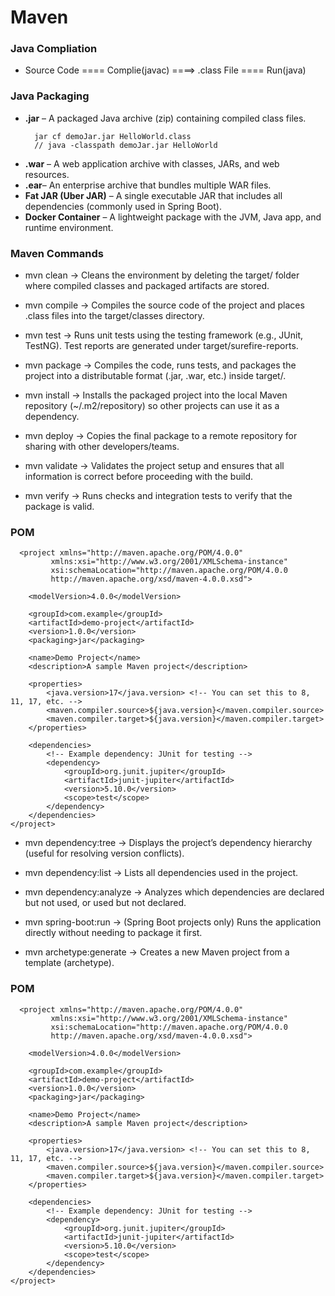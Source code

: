 # Maven

### Java Compliation

- Source Code ==== Complie(javac) ====> .class File ==== Run(java)

### Java Packaging

- **.jar** – A packaged Java archive (zip) containing compiled class files.
  ```
    jar cf demoJar.jar HelloWorld.class
    // java -classpath demoJar.jar HelloWorld
  ```
- **.war** – A web application archive with classes, JARs, and web resources.
- **.ear**– An enterprise archive that bundles multiple WAR files.
- **Fat JAR (Uber JAR)** – A single executable JAR that includes all dependencies (commonly used in Spring Boot).
- **Docker Container** – A lightweight package with the JVM, Java app, and runtime environment.

### Maven Commands

- mvn clean → Cleans the environment by deleting the target/ folder where compiled classes and packaged artifacts are stored.

- mvn compile → Compiles the source code of the project and places .class files into the target/classes directory.

- mvn test → Runs unit tests using the testing framework (e.g., JUnit, TestNG). Test reports are generated under target/surefire-reports.

- mvn package → Compiles the code, runs tests, and packages the project into a distributable format (.jar, .war, etc.) inside target/.

- mvn install → Installs the packaged project into the local Maven repository (~/.m2/repository) so other projects can use it as a dependency.

- mvn deploy → Copies the final package to a remote repository for sharing with other developers/teams.

- mvn validate → Validates the project setup and ensures that all information is correct before proceeding with the build.

- mvn verify → Runs checks and integration tests to verify that the package is valid.

### POM

```
  <project xmlns="http://maven.apache.org/POM/4.0.0"
         xmlns:xsi="http://www.w3.org/2001/XMLSchema-instance"
         xsi:schemaLocation="http://maven.apache.org/POM/4.0.0
         http://maven.apache.org/xsd/maven-4.0.0.xsd">

    <modelVersion>4.0.0</modelVersion>

    <groupId>com.example</groupId>
    <artifactId>demo-project</artifactId>
    <version>1.0.0</version>
    <packaging>jar</packaging>

    <name>Demo Project</name>
    <description>A sample Maven project</description>

    <properties>
        <java.version>17</java.version> <!-- You can set this to 8, 11, 17, etc. -->
        <maven.compiler.source>${java.version}</maven.compiler.source>
        <maven.compiler.target>${java.version}</maven.compiler.target>
    </properties>

    <dependencies>
        <!-- Example dependency: JUnit for testing -->
        <dependency>
            <groupId>org.junit.jupiter</groupId>
            <artifactId>junit-jupiter</artifactId>
            <version>5.10.0</version>
            <scope>test</scope>
        </dependency>
    </dependencies>
</project>

```

- mvn dependency:tree → Displays the project’s dependency hierarchy (useful for resolving version conflicts).

- mvn dependency:list → Lists all dependencies used in the project.

- mvn dependency:analyze → Analyzes which dependencies are declared but not used, or used but not declared.

- mvn spring-boot:run → (Spring Boot projects only) Runs the application directly without needing to package it first.

- mvn archetype:generate → Creates a new Maven project from a template (archetype).

### POM

```
  <project xmlns="http://maven.apache.org/POM/4.0.0"
         xmlns:xsi="http://www.w3.org/2001/XMLSchema-instance"
         xsi:schemaLocation="http://maven.apache.org/POM/4.0.0
         http://maven.apache.org/xsd/maven-4.0.0.xsd">

    <modelVersion>4.0.0</modelVersion>

    <groupId>com.example</groupId>
    <artifactId>demo-project</artifactId>
    <version>1.0.0</version>
    <packaging>jar</packaging>

    <name>Demo Project</name>
    <description>A sample Maven project</description>

    <properties>
        <java.version>17</java.version> <!-- You can set this to 8, 11, 17, etc. -->
        <maven.compiler.source>${java.version}</maven.compiler.source>
        <maven.compiler.target>${java.version}</maven.compiler.target>
    </properties>

    <dependencies>
        <!-- Example dependency: JUnit for testing -->
        <dependency>
            <groupId>org.junit.jupiter</groupId>
            <artifactId>junit-jupiter</artifactId>
            <version>5.10.0</version>
            <scope>test</scope>
        </dependency>
    </dependencies>
</project>

```
